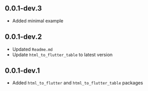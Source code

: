 ## 0.0.1-dev.3

- Added minimal example

## 0.0.1-dev.2

- Updated `Readme.md`
- Update `html_to_flutter_table` to latest version

## 0.0.1-dev.1

- Added `html_to_flutter` and `html_to_flutter_table` packages
